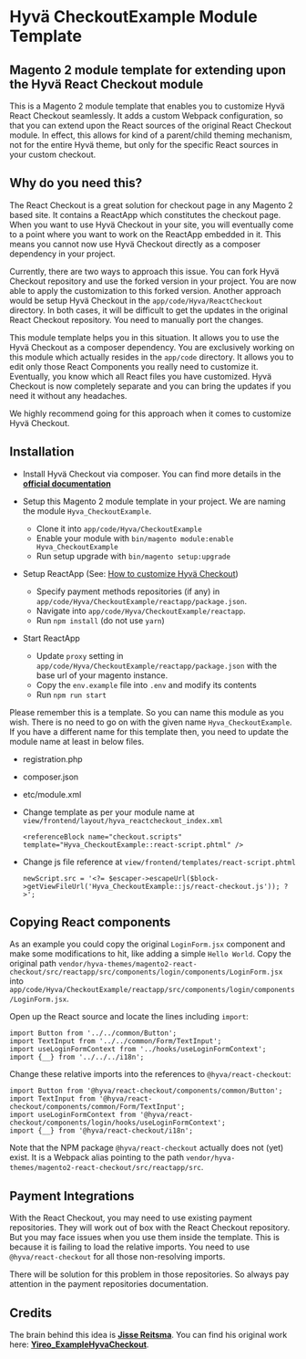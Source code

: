 # Hyvä CheckoutExample Module Template
## Magento 2 module template for extending upon the Hyvä React Checkout module

This is a Magento 2 module template that enables you to customize Hyvä React Checkout seamlessly. It adds a custom Webpack configuration, so that you can extend upon the React sources of the original React Checkout module. In effect, this allows for kind of a parent/child theming mechanism, not for the entire Hyvä theme, but only for the specific React sources in your custom checkout.

## Why do you need this?

The React Checkout is a great solution for checkout page in any Magento 2 based site. It contains a ReactApp which constitutes the checkout page. When you want to use Hyvä Checkout in your site, you will eventually come to a point where you want to work on the ReactApp embedded in it. This means you cannot now use Hyvä Checkout directly as a composer dependency in your project.

Currently, there are two ways to approach this issue. You can fork Hyvä Checkout repository and use the forked version in your project. You are now able to apply the customization to this forked version. Another approach would be setup Hyvä Checkout in the `app/code/Hyva/ReactCheckout` directory. In both cases, it will be difficult to get the updates in the original React Checkout repository. You need to manually port the changes.

This module template helps you in this situation. It allows you to use the Hyvä Checkout as a composer dependency. You are exclusively working on this module which actually resides in the `app/code` directory. It allows you to edit only those React Components you really need to customize it. Eventually, you know which all React files you have customized. Hyvä Checkout is now completely separate and you can bring the updates if you need it without any headaches.

We highly recommend going for this approach when it comes to customize Hyvä Checkout.

## Installation
- Install Hyvä Checkout via composer. You can find more details in the [**official documentation**](https://hyva-themes.github.io/magento2-react-checkout/installation/)
- Setup this Magento 2 module template in your project. We are naming the module `Hyva_CheckoutExample`.
    - Clone it into `app/code/Hyva/CheckoutExample`
    - Enable your module with `bin/magento module:enable Hyva_CheckoutExample`
    - Run setup upgrade with `bin/magento setup:upgrade`

- Setup ReactApp (See: [How to customize Hyvä Checkout](https://hyva-themes.github.io/magento2-react-checkout/customize/))
    - Specify payment methods repositories (if any) in `app/code/Hyva/CheckoutExample/reactapp/package.json`.
    - Navigate into `app/code/Hyva/CheckoutExample/reactapp`.
    - Run `npm install` (do not use `yarn`)

- Start ReactApp
    - Update `proxy` setting in `app/code/Hyva/CheckoutExample/reactapp/package.json` with the base url of your magento instance.
    - Copy the `env.example` file into `.env` and modify its contents
    - Run `npm run start`

Please remember this is a template. So you can name this module as you wish. There is no need to go on with the given name `Hyva_CheckoutExample`. If you have a different name for this template then, you need to update the module name at least in below files.

- registration.php
- composer.json
- etc/module.xml
- Change template as per your module name at `view/frontend/layout/hyva_reactcheckout_index.xml`
  
    ```
    <referenceBlock name="checkout.scripts" template="Hyva_CheckoutExample::react-script.phtml" />
    ```
- Change js file reference at `view/frontend/templates/react-script.phtml`

    ```
    newScript.src = '<?= $escaper->escapeUrl($block->getViewFileUrl('Hyva_CheckoutExample::js/react-checkout.js')); ?>';
    ```

## Copying React components
As an example you could copy the original `LoginForm.jsx` component and make some modifications to hit, like adding a simple `Hello World`. Copy the original path `vendor/hyva-themes/magento2-react-checkout/src/reactapp/src/components/login/components/LoginForm.jsx` into `app/code/Hyva/CheckoutExample/reactapp/src/components/login/components/LoginForm.jsx`.

Open up the React source and locate the lines including `import`:

```react
import Button from '../../common/Button';
import TextInput from '../../common/Form/TextInput';
import useLoginFormContext from '../hooks/useLoginFormContext';
import {__} from '../../../i18n';
```

Change these relative imports into the references to `@hyva/react-checkout`:

```react
import Button from '@hyva/react-checkout/components/common/Button';
import TextInput from '@hyva/react-checkout/components/common/Form/TextInput';
import useLoginFormContext from '@hyva/react-checkout/components/login/hooks/useLoginFormContext';
import {__} from '@hyva/react-checkout/i18n';
```

Note that the NPM package `@hyva/react-checkout` actually does not (yet) exist. It is a Webpack alias pointing to 
the path `vendor/hyva-themes/magento2-react-checkout/src/reactapp/src`.

## Payment Integrations
With the React Checkout, you may need to use existing payment repositories. They will work out of box with the React Checkout 
repository. But you may face issues when you use them inside the template. This is because it is failing to load the
relative imports. You need to use `@hyva/react-checkout` for all those non-resolving imports.

There will be solution for this problem in those repositories. So always pay attention in the payment repositories documentation.

## Credits
The brain behind this idea is [**Jisse Reitsma**](https://github.com/jissereitsma). You can find his original work here: [**Yireo_ExampleHyvaCheckout**](https://github.com/yireo-training/Yireo_ExampleHyvaCheckout).
